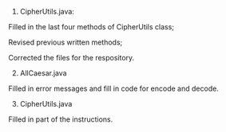 
1) CipherUtils.java:

Filled in the last four methods of CipherUtils class;

Revised previous written methods;

Corrected the files for the respository.

2) AllCaesar.java 

Filled in error messages and fill in code for encode and decode.

3) CipherUtils.java

Filled in part of the instructions.
